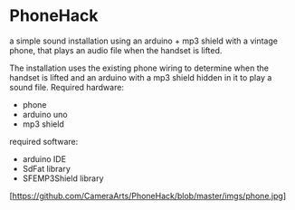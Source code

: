 # PhoneHack
a simple sound installation using an arduino + mp3 shield with a vintage phone, that plays an audio file when the handset is lifted.

The installation uses the existing phone wiring to determine when the handset is lifted and an arduino with a mp3 shield hidden in it to play a sound file.
Required hardware:
- phone
- arduino uno
- mp3 shield

required software:
- arduino IDE
- SdFat library
- SFEMP3Shield library

[https://github.com/CameraArts/PhoneHack/blob/master/imgs/phone.jpg]
